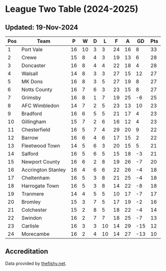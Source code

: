# League Two Table (2024-2025)
## Updated: 19-Nov-2024

| Pos | Team | P | W | D | L | F | A | GD | Pts |
| --- | --- | --- | --- | --- | --- | --- | --- | --- | --- |
| 1 | Port Vale | 16 | 10 | 3 | 3 | 24 | 16 | 8 | 33 |
| 2 | Crewe | 15 | 8 | 4 | 3 | 19 | 13 | 6 | 28 |
| 3 | Doncaster | 16 | 8 | 4 | 4 | 22 | 18 | 4 | 28 |
| 4 | Walsall | 14 | 8 | 3 | 3 | 27 | 15 | 12 | 27 |
| 5 | MK Dons | 16 | 8 | 3 | 5 | 27 | 19 | 8 | 27 |
| 6 | Notts County | 16 | 7 | 6 | 3 | 23 | 15 | 8 | 27 |
| 7 | Grimsby | 16 | 8 | 1 | 7 | 19 | 25 | -6 | 25 |
| 8 | AFC Wimbledon | 14 | 7 | 2 | 5 | 23 | 13 | 10 | 23 |
| 9 | Bradford | 16 | 6 | 5 | 5 | 21 | 17 | 4 | 23 |
| 10 | Gillingham | 15 | 7 | 2 | 6 | 16 | 12 | 4 | 23 |
| 11 | Chesterfield | 16 | 5 | 7 | 4 | 29 | 20 | 9 | 22 |
| 12 | Barrow | 16 | 6 | 4 | 6 | 17 | 15 | 2 | 22 |
| 13 | Fleetwood Town | 14 | 5 | 6 | 3 | 20 | 15 | 5 | 21 |
| 14 | Salford | 16 | 5 | 6 | 5 | 15 | 18 | -3 | 21 |
| 15 | Newport County | 16 | 6 | 2 | 8 | 19 | 26 | -7 | 20 |
| 16 | Accrington Stanley | 16 | 4 | 6 | 6 | 22 | 26 | -4 | 18 |
| 17 | Cheltenham | 16 | 5 | 3 | 8 | 21 | 25 | -4 | 18 |
| 18 | Harrogate Town | 16 | 5 | 3 | 8 | 14 | 22 | -8 | 18 |
| 19 | Tranmere | 14 | 4 | 5 | 5 | 10 | 17 | -7 | 17 |
| 20 | Bromley | 15 | 3 | 7 | 5 | 17 | 19 | -2 | 16 |
| 21 | Colchester | 15 | 2 | 8 | 5 | 18 | 22 | -4 | 14 |
| 22 | Swindon | 16 | 2 | 7 | 7 | 18 | 25 | -7 | 13 |
| 23 | Carlisle | 16 | 3 | 3 | 10 | 14 | 29 | -15 | 12 |
| 24 | Morecambe | 16 | 2 | 4 | 10 | 14 | 27 | -13 | 10 |

## Accreditation 

Data provided by [thefishy.net](https://www.thefishy.net/).